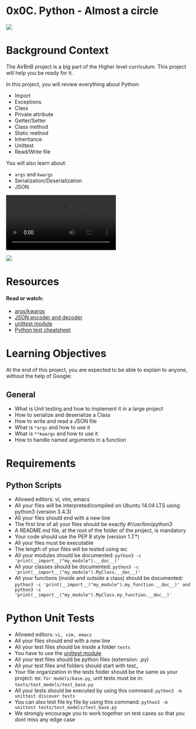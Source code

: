 # 0x0C. Python - Almost a circle
![](https://external-content.duckduckgo.com/iu/?u=https%3A%2F%2Fi.ytimg.com%2Fvi%2FzCstXk-46nE%2Fmaxresdefault.jpg&f=1&nofb=1)

# Background Context
The AirBnB project is a big part of the Higher level curriculum. This project will help you be ready for it.

In this project, you will review everything about Python:

* Import
* Exceptions
* Class
* Private attribute
* Getter/Setter
* Class method
* Static method
* Inheritance
* Unittest
* Read/Write file

You will also learn about:

* ``args`` and ``kwargs``
* Serialization/Deserialization
* JSON

![](https://s3.amazonaws.com/intranet-projects-files/holbertonschool-higher-level_programming+/331/giphy.mp4)

![](https://twitter.com/tyastropheus/status/1059235490883231744?ref_src=twsrc%5Etfw%7Ctwcamp%5Etweetembed%7Ctwterm%5E1059235490883231744&ref_url=https%3A%2F%2Fintranet.hbtn.io%2Fprojects%2F331)

# Resources
#### Read or watch:

* [args/kwargs](https://yasoob.me/2013/08/04/args-and-kwargs-in-python-explained/)
* [JSON encoder and decoder](https://docs.python.org/3/library/json.html)
* [unittest module](https://docs.python.org/3.4/library/unittest.html#module-unittest)
* [Python test cheatsheet](https://www.pythonsheets.com/notes/python-tests.html)

# Learning Objectives
At the end of this project, you are expected to be able to explain to anyone, without the help of Google:

## General
* What is Unit testing and how to implement it in a large project
* How to serialize and deserialize a Class
* How to write and read a JSON file
* What is ``*args`` and how to use it
* What is ``**kwargs`` and how to use it
* How to handle named arguments in a function

# Requirements
## Python Scripts
* Allowed editors: vi, vim, emacs
* All your files will be interpreted/compiled on Ubuntu 14.04 LTS using python3 (version 3.4.3)
* All your files should end with a new line
* The first line of all your files should be exactly #!/usr/bin/python3
* A README.md file, at the root of the folder of the project, is mandatory
* Your code should use the PEP 8 style (version 1.7.*)
* All your files must be executable
* The length of your files will be tested using wc
* All your modules should be documented: ``python3 -c 'print(__import__("my_module").__doc__)'``
* All your classes should be documented: ``python3 -c 'print(__import__("my_module").MyClass.__doc__)'``
* All your functions (inside and outside a class) should be documented: ``python3 -c 'print(__import__("my_module").my_function.__doc__)' and python3 -c 'print(__import__("my_module").MyClass.my_function.__doc__)'``

# Python Unit Tests
* Allowed editors: ``vi, vim, emacs``
* All your files should end with a new line
* All your test files should be inside a folder ``tests``
* You have to use the [unittest module](https://docs.python.org/3.4/library/unittest.html#module-unittest)
* All your test files should be python files (extension: .py)
* All your test files and folders should start with test_
* Your file organization in the tests folder should be the same as your project: ex: ``for models/base.py``, unit tests must be in: ``tests/test_models/test_base.py``
* All your tests should be executed by using this command: ``python3 -m unittest discover tests``
* You can also test file by file by using this command: ``python3 -m unittest tests/test_models/test_base.py``
* We strongly encourage you to work together on test cases so that you dont miss any edge case
